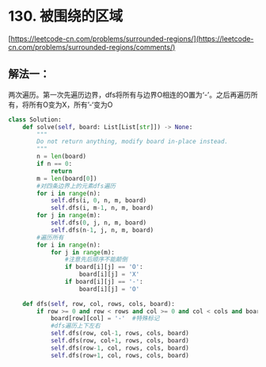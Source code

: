 # 130. 被围绕的区域

[https://leetcode-cn.com/problems/surrounded-regions/](https://leetcode-cn.com/problems/surrounded-regions/comments/)

## 解法一：

两次遍历。第一次先遍历边界，dfs将所有与边界O相连的O置为‘-’。之后再遍历所有，将所有O变为X，所有’-‘变为O

```python
class Solution:
    def solve(self, board: List[List[str]]) -> None:
        """
        Do not return anything, modify board in-place instead.
        """
        n = len(board)
        if n == 0:
            return
        m = len(board[0])
        #对四条边界上的元素dfs遍历
        for i in range(n):            
            self.dfs(i, 0, n, m, board)
            self.dfs(i, m-1, n, m, board)
        for j in range(m):
            self.dfs(0, j, n, m, board)
            self.dfs(n-1, j, n, m, board)
        #遍历所有
        for i in range(n):
            for j in range(m):
            	#注意先后顺序不能颠倒
                if board[i][j] == 'O':
                    board[i][j] = 'X'
                if board[i][j] == '-':
                    board[i][j] = 'O'
        
    def dfs(self, row, col, rows, cols, board):
        if row >= 0 and row < rows and col >= 0 and col < cols and board[row][col] == 'O':
            board[row][col] = '-'  #特殊标记
            #dfs遍历上下左右
            self.dfs(row, col-1, rows, cols, board)
            self.dfs(row, col+1, rows, cols, board)
            self.dfs(row-1, col, rows, cols, board)
            self.dfs(row+1, col, rows, cols, board)   
```

